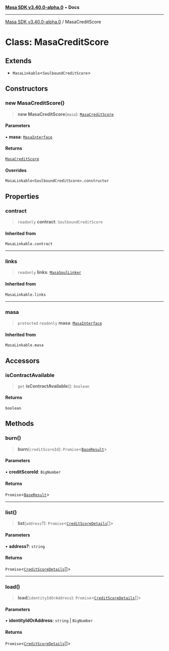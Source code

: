 [**Masa SDK v3.40.0-alpha.0**](../README.md) • **Docs**

***

[Masa SDK v3.40.0-alpha.0](../globals.md) / MasaCreditScore

# Class: MasaCreditScore

## Extends

- `MasaLinkable`\<`SoulboundCreditScore`\>

## Constructors

### new MasaCreditScore()

> **new MasaCreditScore**(`masa`): [`MasaCreditScore`](MasaCreditScore.md)

#### Parameters

• **masa**: [`MasaInterface`](../interfaces/MasaInterface.md)

#### Returns

[`MasaCreditScore`](MasaCreditScore.md)

#### Overrides

`MasaLinkable<SoulboundCreditScore>.constructor`

## Properties

### contract

> `readonly` **contract**: `SoulboundCreditScore`

#### Inherited from

`MasaLinkable.contract`

***

### links

> `readonly` **links**: [`MasaSoulLinker`](MasaSoulLinker.md)

#### Inherited from

`MasaLinkable.links`

***

### masa

> `protected` `readonly` **masa**: [`MasaInterface`](../interfaces/MasaInterface.md)

#### Inherited from

`MasaLinkable.masa`

## Accessors

### isContractAvailable

> `get` **isContractAvailable**(): `boolean`

#### Returns

`boolean`

## Methods

### burn()

> **burn**(`creditScoreId`): `Promise`\<[`BaseResult`](../interfaces/BaseResult.md)\>

#### Parameters

• **creditScoreId**: `BigNumber`

#### Returns

`Promise`\<[`BaseResult`](../interfaces/BaseResult.md)\>

***

### list()

> **list**(`address`?): `Promise`\<[`CreditScoreDetails`](../interfaces/CreditScoreDetails.md)[]\>

#### Parameters

• **address?**: `string`

#### Returns

`Promise`\<[`CreditScoreDetails`](../interfaces/CreditScoreDetails.md)[]\>

***

### load()

> **load**(`identityIdOrAddress`): `Promise`\<[`CreditScoreDetails`](../interfaces/CreditScoreDetails.md)[]\>

#### Parameters

• **identityIdOrAddress**: `string` \| `BigNumber`

#### Returns

`Promise`\<[`CreditScoreDetails`](../interfaces/CreditScoreDetails.md)[]\>
